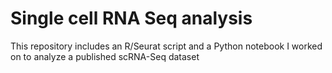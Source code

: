 # Single cell RNA Seq analysis
This repository includes an R/Seurat script and a Python notebook I worked on to analyze a published scRNA-Seq dataset
